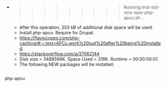 * >>>>>>>>> Running inst-std-xtra-opw-php-apcu.sh ...
  * After this operation, 203 kB of additional disk space will be used.
  * Install php-apcu. Require for Drupal.
  * https://flaviocopes.com/php-caching/#:~:text=APCu,work%20just%20after%20being%20installed.
  * https://stackoverflow.com/a/37062144
  * Disk size = 3488596K. Space Used = 316K. Runtime = 00:00:00:01.
  * The following NEW packages will be installed:
  ```bash
php-apcu
  ```
